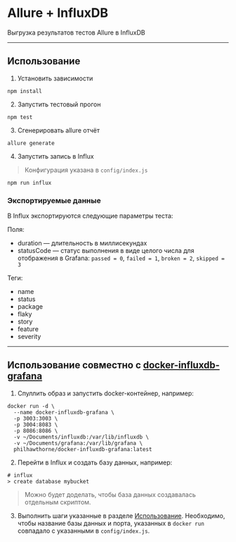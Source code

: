 # Allure + InfluxDB

Выгрузка результатов тестов Allure в InfluxDB

---

## Использование

1. Установить зависимости
```
npm install
```
2. Запустить тестовый прогон
```
npm test
```
3. Сгенерировать allure отчёт
```
allure generate
```
4.  Запустить запись в Influx
> Конфигурация указана в `config/index.js`
```
npm run influx
```


### Экспортируемые данные
В Influx экспортируются следующие параметры теста:

Поля:
* duration — длительность в миллисекундах
* statusCode — статус выполнения в виде целого числа для отображения в Grafana: `passed = 0`, `failed = 1`, `broken = 2`, `skipped = 3`

Теги:
* name
* status
* package 
* flaky 
* story
* feature
* severity

---

## Использование совместно с [docker-influxdb-grafana](https://hub.docker.com/r/philhawthorne/docker-influxdb-grafana/)

1. Спуллить образ и запустить docker-контейнер, например:
```
docker run -d \
  --name docker-influxdb-grafana \
  -p 3003:3003 \
  -p 3004:8083 \
  -p 8086:8086 \
  -v ~/Documents/influxdb:/var/lib/influxdb \
  -v ~/Documents/grafana:/var/lib/grafana \
  philhawthorne/docker-influxdb-grafana:latest
```
2. Перейти в Influx и создать базу данных, например:
```
# influx
> create database mybucket
```

> Можно будет доделать, чтобы база данных создавалась отдельным скриптом.

3. Выполнить шаги указанные в разделе [Использование](#использование). Необходимо, чтобы название базы данных и порта, указанных в `docker run` совпадало с указанными в `config/index.js`.